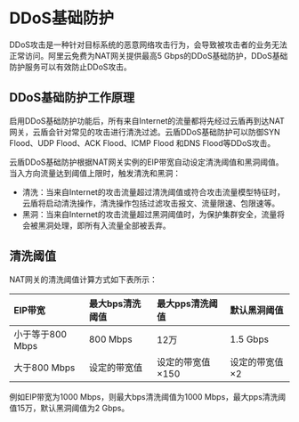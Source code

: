 # DDoS基础防护

DDoS攻击是一种针对目标系统的恶意网络攻击行为，会导致被攻击者的业务无法正常访问。阿里云免费为NAT网关提供最高5 Gbps的DDoS基础防护，DDoS基础防护服务可以有效防止DDoS攻击。

## DDoS基础防护工作原理

启用DDoS基础防护功能后，所有来自Internet的流量都将先经过云盾再到达NAT网关，云盾会针对常见的攻击进行清洗过滤。云盾DDoS基础防护可以防御SYN Flood、UDP Flood、ACK Flood、ICMP Flood 和DNS Flood等DDoS攻击。

云盾DDoS基础防护根据NAT网关实例的EIP带宽自动设定清洗阈值和黑洞阈值。当入方向流量达到阈值上限时，触发清洗和黑洞：

-   清洗：当来自Internet的攻击流量超过清洗阈值或符合攻击流量模型特征时，云盾将启动清洗操作，清洗操作包括过滤攻击报文、流量限速、包限速等。
-   黑洞：当来自Internet的攻击流量超过黑洞阈值时，为保护集群安全，流量将会被黑洞处理，即所有入流量全部被丢弃。

## 清洗阈值

NAT网关的清洗阈值计算方式如下表所示：

|EIP带宽|最大bps清洗阈值|最大pps清洗阈值|默认黑洞阈值|
|:----|:--------|:--------|:-----|
|小于等于800 Mbps|800 Mbps|12万|1.5 Gbps|
|大于800 Mbps|设定的带宽值|设定的带宽值×150|设定的带宽值×2|

例如EIP带宽为1000 Mbps，则最大bps清洗阈值为1000 Mbps，最大pps清洗阈值15万，默认黑洞阈值为2 Gbps。

